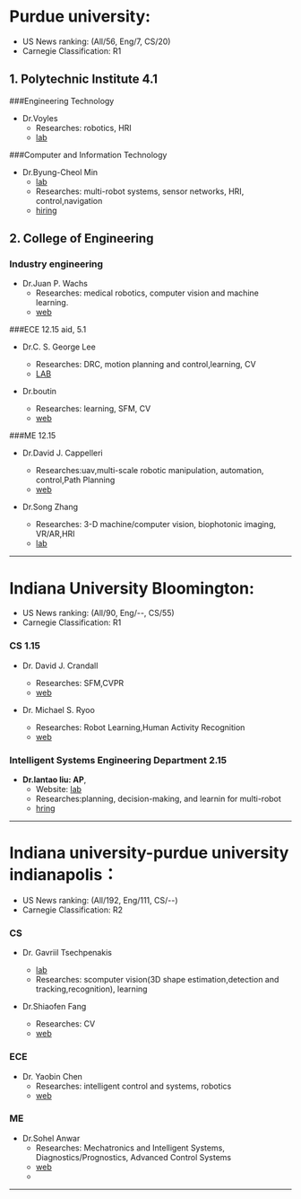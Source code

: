 # Purdue university: 
- US News ranking: (All/56, Eng/7, CS/20)
- Carnegie Classification: R1

## 1. Polytechnic Institute 4.1

###Engineering Technology
- Dr.Voyles
    - Researches: robotics, HRI
    - [lab](http://web.ics.purdue.edu/~rvoyles/publications.html)

###Computer and Information Technology
- Dr.Byung-Cheol Min
    - [lab](http://www.smart-laboratory.org/publications/publications.html)
    - Researches: multi-robot systems, sensor networks, HRI, control,navigation
    - [hiring](http://www.smart-laboratory.org/group/opportunities.html)

## 2. College of Engineering
### Industry engineering

- Dr.Juan P. Wachs
    - Researches: medical robotics, computer vision and machine learning.
    - [web](https://web.ics.purdue.edu/~jpwachs/)

###ECE 12.15 aid, 5.1
- Dr.C. S. George Lee
    - Researches: DRC, motion planning and control,learning, CV
    - [LAB](https://engineering.purdue.edu/artlab/?page_id=14)

- Dr.boutin 
    - Researches: learning, SFM, CV
    - [web](https://engineering.purdue.edu/~mboutin/Publications.html)

###ME 12.15
- Dr.David J. Cappelleri
    - Researches:uav,multi-scale robotic manipulation, automation, control,Path Planning
    - [web](https://multiscalerobotics.org/publications-2/)

- Dr.Song Zhang
    - Researches: 3-D machine/computer  vision, biophotonic imaging, VR/AR,HRI
    - [lab](http://www.xyztlab.com/current-members/)

---

# Indiana University Bloomington:
- US News ranking: (All/90, Eng/--, CS/55)
- Carnegie Classification: R1

### CS 1.15
- Dr. David J. Crandall 
    - Researches: SFM,CVPR
    - [web](https://www.cs.indiana.edu/~djcran/)

- Dr. Michael S. Ryoo 
    - Researches: Robot Learning,Human Activity Recognition
    - [web](http://michaelryoo.com/)

### Intelligent Systems Engineering Department 2.15

- **Dr.lantao liu: AP**, 
    - Website: [lab](http://homes.sice.indiana.edu/lantao/)
    - Researches:planning, decision-making, and learnin for multi-robot
    - [hring](http://iurobotics.net/involve.html)

---

# Indiana university-purdue university indianapolis：
- US News ranking: (All/192, Eng/111, CS/--)
- Carnegie Classification: R2

### CS
- Dr. Gavriil Tsechpenakis
    - [lab](https://www.cs.iupui.edu/~gavriil/vital/people.html)
    - Researches: scomputer vision(3D shape estimation,detection and tracking,recognition), learning

- Dr.Shiaofen Fang 
    - Researches: CV
    - [web](https://cs.iupui.edu/~sfang/)

### ECE
    
- Dr. Yaobin Chen 
    - Researches: intelligent control and systems, robotics
    - [web](http://www.engr.iupui.edu/~ychen/#research)

### ME
- Dr.Sohel Anwar
     - Researches: Mechatronics and Intelligent Systems, Diagnostics/Prognostics, Advanced Control Systems
     - [web](http://et.engr.iupui.edu/~soanwar/)
     -

--- 
